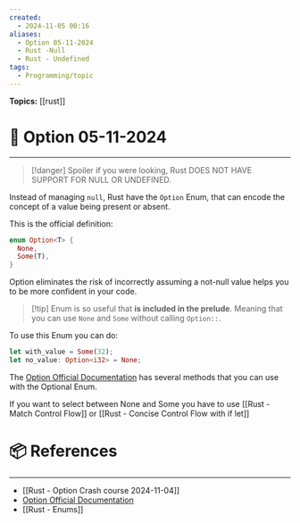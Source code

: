 ```yaml
---
created:
  - 2024-11-05 00:16
aliases:
  - Option 05-11-2024
  - Rust -Null
  - Rust - Undefined
tags:
  - Programming/topic
---
```


**Topics:** [[rust]]

# 📃 Option 05-11-2024

---
> [!danger] Spoiler if you were looking, Rust DOES NOT HAVE SUPPORT FOR NULL OR UNDEFINED.

Instead of managing `null`, Rust have the `Option` Enum, that can encode the concept of a value being present or absent.

This is the official definition:
```rust
enum Option<T> {
  None,
  Some(T),
}
```

Option eliminates the risk of incorrectly assuming a not-null value helps you to be more confident in your code.

>[!tip] Enum is so useful that **is included in the prelude**. Meaning that you can use `None` and `Some` without calling `Option::`.

To use this Enum you can do:
```rust
let with_value = Some(32);
let no_value: Option<i32> = None;
```

The [Option Official Documentation](https://doc.rust-lang.org/std/option/enum.Option.html) has several methods that you can use with the Optional Enum.

If you want to select between None and Some you have to use [[Rust - Match Control Flow]] or [[Rust - Concise Control Flow with if let]]
# 📦 References

---

- [[Rust - Option Crash course 2024-11-04]]
- [Option Official Documentation](https://doc.rust-lang.org/std/option/enum.Option.html)
- [[Rust - Enums]]